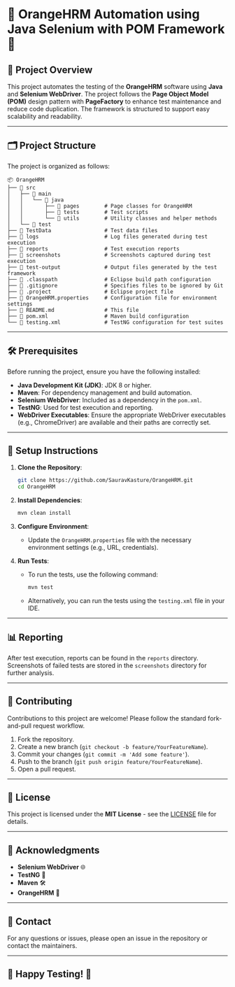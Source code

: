 
# 🚀 OrangeHRM Automation using Java Selenium with POM Framework 🚀

## 📝 Project Overview

This project automates the testing of the **OrangeHRM** software using **Java** and **Selenium WebDriver**. The project follows the **Page Object Model (POM)** design pattern with **PageFactory** to enhance test maintenance and reduce code duplication. The framework is structured to support easy scalability and readability.

---

## 🗂️ Project Structure

The project is organized as follows:

```
📦 OrangeHRM
├── 📂 src
│   ├── 📂 main
│   │   └── 📂 java
│   │       ├── 📂 pages        # Page classes for OrangeHRM
│   │       ├── 📂 tests        # Test scripts
│   │       └── 📂 utils        # Utility classes and helper methods
│   └── 📂 test
├── 📂 TestData                 # Test data files
├── 📂 logs                     # Log files generated during test execution
├── 📂 reports                  # Test execution reports
├── 📂 screenshots              # Screenshots captured during test execution
├── 📂 test-output              # Output files generated by the test framework
├── 📄 .classpath               # Eclipse build path configuration
├── 📄 .gitignore               # Specifies files to be ignored by Git
├── 📄 .project                 # Eclipse project file
├── 📄 OrangeHRM.properties     # Configuration file for environment settings
├── 📄 README.md                # This file
├── 📄 pom.xml                  # Maven build configuration
└── 📄 testing.xml              # TestNG configuration for test suites
```

---

## 🛠️ Prerequisites

Before running the project, ensure you have the following installed:

- **Java Development Kit (JDK)**: JDK 8 or higher.
- **Maven**: For dependency management and build automation.
- **Selenium WebDriver**: Included as a dependency in the `pom.xml`.
- **TestNG**: Used for test execution and reporting.
- **WebDriver Executables**: Ensure the appropriate WebDriver executables (e.g., ChromeDriver) are available and their paths are correctly set.

---

## 🚀 Setup Instructions

1. **Clone the Repository**:
   ```bash
   git clone https://github.com/SauravKasture/OrangeHRM.git
   cd OrangeHRM
   ```

2. **Install Dependencies**:
   ```bash
   mvn clean install
   ```

3. **Configure Environment**:
   - Update the `OrangeHRM.properties` file with the necessary environment settings (e.g., URL, credentials).

4. **Run Tests**:
   - To run the tests, use the following command:
     ```bash
     mvn test
     ```
   - Alternatively, you can run the tests using the `testing.xml` file in your IDE.

---

## 📊 Reporting

After test execution, reports can be found in the `reports` directory. Screenshots of failed tests are stored in the `screenshots` directory for further analysis.

---

## 🤝 Contributing

Contributions to this project are welcome! Please follow the standard fork-and-pull request workflow.

1. Fork the repository.
2. Create a new branch (`git checkout -b feature/YourFeatureName`).
3. Commit your changes (`git commit -m 'Add some feature'`).
4. Push to the branch (`git push origin feature/YourFeatureName`).
5. Open a pull request.

---

## 📜 License

This project is licensed under the **MIT License** - see the [LICENSE](LICENSE) file for details.

---

## 🙏 Acknowledgments

- **Selenium WebDriver** 🌐
- **TestNG** 🧪
- **Maven** 🛠️
- **OrangeHRM** 🍊

---

## 📧 Contact

For any questions or issues, please open an issue in the repository or contact the maintainers.

---

## 🎉 Happy Testing! 🎉

